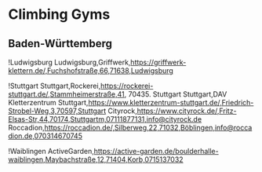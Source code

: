 # Climbing Gyms

## Baden-Württemberg

!Ludwigsburg
Ludwigsburg,Griffwerk,https://griffwerk-klettern.de/,Fuchshofstraße,66,71638,Ludwigsburg

!Stuttgart
Stuttgart,Rockerei,https://rockerei-stuttgart.de/,Stammheimerstraße,41, 70435. Stuttgart
Stuttgart,DAV Kletterzentrum Stuttgart,https://www.kletterzentrum-stuttgart.de/,Friedrich-Strobel-Weg,3,70597,Stuttgart
Cityrock,https://www.cityrock.de/,Fritz-Elsas-Str,44,70174,Stuttgartm,07111877131,info@cityrock.de
Roccadion,https://roccadion.de/,Silberweg,22,71032,Böblingen,info@roccadion.de,070314670745

!Waiblingen
ActiveGarden,https://active-garden.de/boulderhalle-waiblingen,Maybachstraße,12,71404,Korb,0715137032
